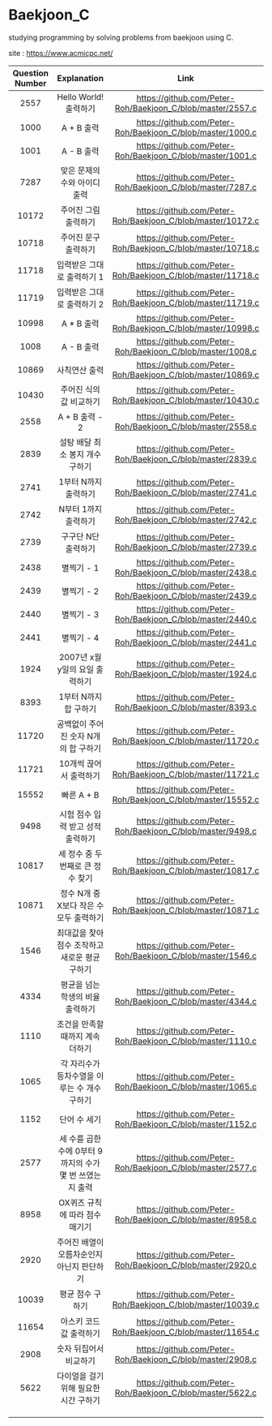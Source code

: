 # Baekjoon_C

studying programming by solving problems from baekjoon using C. 

site : https://www.acmicpc.net/

|Question Number|Explanation|Link|
|:-:|:-:|:-:|
|2557|Hello World! 출력하기|https://github.com/Peter-Roh/Baekjoon_C/blob/master/2557.c|
|1000|A + B 출력|https://github.com/Peter-Roh/Baekjoon_C/blob/master/1000.c|
|1001|A - B 출력|https://github.com/Peter-Roh/Baekjoon_C/blob/master/1001.c|
|7287|맞은 문제의 수와 아이디 출력|https://github.com/Peter-Roh/Baekjoon_C/blob/master/7287.c|
|10172|주어진 그림 출력하기|https://github.com/Peter-Roh/Baekjoon_C/blob/master/10172.c|
|10718|주어진 문구 출력하기|https://github.com/Peter-Roh/Baekjoon_C/blob/master/10718.c|
|11718|입력받은 그대로 출력하기 1|https://github.com/Peter-Roh/Baekjoon_C/blob/master/11718.c|
|11719|입력받은 그대로 출력하기 2|https://github.com/Peter-Roh/Baekjoon_C/blob/master/11719.c|
|10998|A * B 출력|https://github.com/Peter-Roh/Baekjoon_C/blob/master/10998.c|
|1008|A - B 출력|https://github.com/Peter-Roh/Baekjoon_C/blob/master/1008.c|
|10869|사칙연산 출력|https://github.com/Peter-Roh/Baekjoon_C/blob/master/10869.c|
|10430|주어진 식의 값 비교하기|https://github.com/Peter-Roh/Baekjoon_C/blob/master/10430.c|
|2558|A + B 출력 - 2|https://github.com/Peter-Roh/Baekjoon_C/blob/master/2558.c|
|2839|설탕 배달 최소 봉지 개수 구하기|https://github.com/Peter-Roh/Baekjoon_C/blob/master/2839.c|
|2741|1부터 N까지 출력하기|https://github.com/Peter-Roh/Baekjoon_C/blob/master/2741.c|
|2742|N부터 1까지 출력하기|https://github.com/Peter-Roh/Baekjoon_C/blob/master/2742.c|
|2739|구구단 N단 출력하기|https://github.com/Peter-Roh/Baekjoon_C/blob/master/2739.c|
|2438|별찍기 - 1|https://github.com/Peter-Roh/Baekjoon_C/blob/master/2438.c|
|2439|별찍기 - 2|https://github.com/Peter-Roh/Baekjoon_C/blob/master/2439.c|
|2440|별찍기 - 3|https://github.com/Peter-Roh/Baekjoon_C/blob/master/2440.c|
|2441|별찍기 - 4|https://github.com/Peter-Roh/Baekjoon_C/blob/master/2441.c|
|1924|2007년 x월 y일의 요일 출력하기|https://github.com/Peter-Roh/Baekjoon_C/blob/master/1924.c|
|8393|1부터 N까지 합 구하기|https://github.com/Peter-Roh/Baekjoon_C/blob/master/8393.c|
|11720|공백없이 주어진 숫자 N개의 합 구하기|https://github.com/Peter-Roh/Baekjoon_C/blob/master/11720.c|
|11721|10개씩 끊어서 출력하기|https://github.com/Peter-Roh/Baekjoon_C/blob/master/11721.c|
|15552|빠른 A + B|https://github.com/Peter-Roh/Baekjoon_C/blob/master/15552.c|
|9498|시험 점수 입력 받고 성적 출력하기|https://github.com/Peter-Roh/Baekjoon_C/blob/master/9498.c|
|10817|세 정수 중 두 번째로 큰 정수 찾기|https://github.com/Peter-Roh/Baekjoon_C/blob/master/10817.c|
|10871|정수 N개 중 X보다 작은 수 모두 출력하기|https://github.com/Peter-Roh/Baekjoon_C/blob/master/10871.c|
|1546|최대값을 찾아 점수 조작하고 새로운 평균 구하기|https://github.com/Peter-Roh/Baekjoon_C/blob/master/1546.c|
|4334|평균을 넘는 학생의 비율 출력하기|https://github.com/Peter-Roh/Baekjoon_C/blob/master/4344.c|
|1110|조건을 만족할 때까지 계속 더하기|https://github.com/Peter-Roh/Baekjoon_C/blob/master/1110.c|
|1065|각 자리수가 등차수열을 이루는 수 개수 구하기|https://github.com/Peter-Roh/Baekjoon_C/blob/master/1065.c|
|1152|단어 수 세기|https://github.com/Peter-Roh/Baekjoon_C/blob/master/1152.c|
|2577|세 수를 곱한 수에 0부터 9까지의 수가 몇 번 쓰였는지 출력|https://github.com/Peter-Roh/Baekjoon_C/blob/master/2577.c|
|8958|OX퀴즈 규칙에 따라 점수 매기기|https://github.com/Peter-Roh/Baekjoon_C/blob/master/8958.c|
|2920|주어진 배열이 오름차순인지 아닌지 판단하기|https://github.com/Peter-Roh/Baekjoon_C/blob/master/2920.c|
|10039|평균 점수 구하기|https://github.com/Peter-Roh/Baekjoon_C/blob/master/10039.c|
|11654|아스키 코드 값 출력하기|https://github.com/Peter-Roh/Baekjoon_C/blob/master/11654.c|
|2908|숫자 뒤집어서 비교하기|https://github.com/Peter-Roh/Baekjoon_C/blob/master/2908.c|
|5622|다이얼을 걸기 위해 필요한 시간 구하기|https://github.com/Peter-Roh/Baekjoon_C/blob/master/5622.c|
|| ||
|| ||
|| ||

